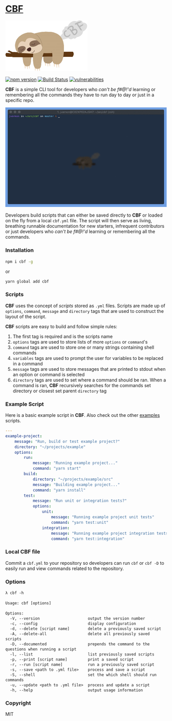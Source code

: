 # [CBF](https://joshuatvernon.github.io/cbf-site/)

![cbf sloth](images/sloth.png)

[![npm version](https://badge.fury.io/js/cbf.svg)](https://badge.fury.io/js/cbf) [![Build Status](https://travis-ci.com/joshuatvernon/cbf.svg?branch=master)](https://travis-ci.com/joshuatvernon/cbf) [![vulnerabilities](https://snyk.io/test/github/joshuatvernon/cbf/badge.svg)](https://snyk.io/test/github/joshuatvernon/cbf)

__CBF__ is a simple CLI tool for developers who _can't be f#@!'d_ learning or remembering all the commands they have to run day to day or just in a specific repo.

![demo](images/demo.gif)

Developers build scripts that can either be saved directly to __CBF__ or loaded on the fly from a local `cbf.yml` file. The script will then serve as living, breathing runnable documentation for new starters, infrequent contributors or just developers who _can't be f#@!'d_ learning or remembering all the commands.

### Installation

```sh
npm i cbf -g
```
or
```sh
yarn global add cbf
```

### Scripts

__CBF__ uses the concept of _scripts_ stored as `.yml` files. Scripts are made up of `options`, `command`, `message` and `directory` tags that are used to construct the layout of the script.

__CBF__ scripts are easy to build and follow simple rules:
1. The first tag is required and is the scripts name
2. `options` tags are used to store lists of more `options` or `command`'s
3. `command` tags are used to store one or many strings containing shell commands
4. `variables` tags are used to prompt the user for variables to be replaced in a command 
5. `message` tags are used to store messages that are printed to stdout when an option or command is selected
6. `directory` tags are used to set where a command should be ran. When a command is ran, __CBF__ recursively searches for the commands set directory or closest set parent `directory` tag

### Example Script

Here is a basic example script in __CBF__. Also check out the other [examples](./examples) scripts.

```yml
---
example-project:
    message: "Run, build or test example project?"
    directory: "~/projects/example"
    options:
        run:
            message: "Running example project..."
            command: "yarn start"
        build:
            directory: "~/projects/example/src"
            message: "Building example project..."
            command: "yarn install"
        test:
            message: "Run unit or integration tests?"
            options:
                unit:
                    message: "Running example project unit tests"
                    command: "yarn test:unit"
                integration:
                    message: "Running example project integration tests"
                    command: "yarn test:integration"
```

### Local CBF file

Commit a `cbf.yml` to your repository so developers can run `cbf` or `cbf -D` to easily run and view commands related to the repository.

### Options

```
λ cbf -h

Usage: cbf [options]

Options:
  -V, --version                     output the version number
  -c, --config                      display configuration
  -d, --delete [script name]        delete a previously saved script
  -A, --delete-all                  delete all previously saved scripts
  -D, --documented                  prepends the command to the questions when running a script
  -l, --list                        list previously saved scripts
  -p, --print [script name]         print a saved script
  -r, --run [script name]           run a previously saved script
  -s, --save <path to .yml file>    process and save a script
  -S, --shell                       set the which shell should run commands
  -u, --update <path to .yml file>  process and update a script
  -h, --help                        output usage information
```

### Copyright
MIT
